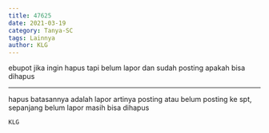 ```yaml
---
title: 47625
date: 2021-03-19
category: Tanya-SC
tags: Lainnya
author: KLG
---
```


ebupot jika ingin hapus tapi belum lapor dan sudah posting apakah bisa dihapus

---

hapus batasannya adalah lapor artinya posting atau belum posting ke spt, sepanjang belum lapor masih bisa dihapus

`KLG`
